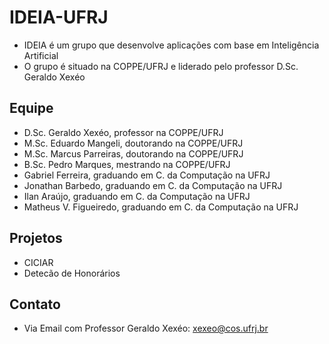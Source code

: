 # IDEIA-UFRJ
- IDEIA é um grupo que desenvolve aplicações com base em Inteligência Artificial
- O grupo é situado na COPPE/UFRJ e liderado pelo professor D.Sc. Geraldo Xexéo

## Equipe
- D.Sc. Geraldo Xexéo, professor na COPPE/UFRJ
- M.Sc. Eduardo Mangeli, doutorando na COPPE/UFRJ
- M.Sc. Marcus Parreiras, doutorando na COPPE/UFRJ
- B.Sc. Pedro Marques, mestrando na COPPE/UFRJ
- Gabriel Ferreira, graduando em C. da Computação na UFRJ
- Jonathan Barbedo, graduando em C. da Computação na UFRJ
- Ilan Araújo, graduando em C. da Computação na UFRJ
- Matheus V. Figueiredo, graduando em C. da Computação na UFRJ

## Projetos
- CICIAR
- Detecão de Honorários

## Contato
- Via Email com Professor Geraldo Xexéo: xexeo@cos.ufrj.br
